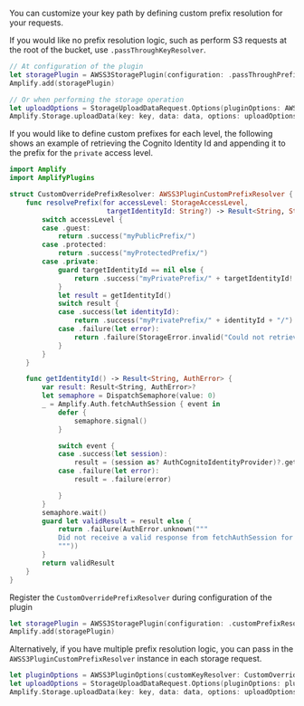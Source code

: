 You can customize your key path by defining custom prefix resolution for your requests. 

If you would like no prefix resolution logic, such as perform S3 requests at the root of the bucket, use `.passThroughKeyResolver`.

```swift
// At configuration of the plugin
let storagePlugin = AWSS3StoragePlugin(configuration: .passThroughPrefixResolver)
Amplify.add(storagePlugin)

// Or when performing the storage operation
let uploadOptions = StorageUploadDataRequest.Options(pluginOptions: AWSS3PluginOptions.passThroughKeyResolver)
Amplify.Storage.uploadData(key: key, data: data, options: uploadOptions) 
```

If you would like to define custom prefixes for each level, the following shows an example of retrieving the Cognito Identity Id and appending it to the prefix for the `private` access level.

```swift
import Amplify
import AmplifyPlugins

struct CustomOverridePrefixResolver: AWSS3PluginCustomPrefixResolver {
    func resolvePrefix(for accessLevel: StorageAccessLevel,
                        targetIdentityId: String?) -> Result<String, StorageError> {
        switch accessLevel {
        case .guest:
            return .success("myPublicPrefix/")
        case .protected:
            return .success("myProtectedPrefix/")
        case .private:
            guard targetIdentityId == nil else {
                return .success("myPrivatePrefix/" + targetIdentityId! + "/")
            }
            let result = getIdentityId()
            switch result {
            case .success(let identityId):
                return .success("myPrivatePrefix/" + identityId + "/")
            case .failure(let error):
                return .failure(StorageError.invalid("Could not retrieve identityId"))
            }
        }
    }

    func getIdentityId() -> Result<String, AuthError> {
        var result: Result<String, AuthError>?
        let semaphore = DispatchSemaphore(value: 0)
        _ = Amplify.Auth.fetchAuthSession { event in
            defer {
                semaphore.signal()
            }

            switch event {
            case .success(let session):
                result = (session as? AuthCognitoIdentityProvider)?.getIdentityId()
            case .failure(let error):
                result = .failure(error)

            }
        }
        semaphore.wait()
        guard let validResult = result else {
            return .failure(AuthError.unknown("""
            Did not receive a valid response from fetchAuthSession for identityId.
            """))
        }
        return validResult
    }
}
```

Register the `CustomOverridePrefixResolver` during configuration of the plugin
```swift
let storagePlugin = AWSS3StoragePlugin(configuration: .customPrefixResolver(CustomOverridePrefixResolver()))
Amplify.add(storagePlugin)
```

Alternatively, if you have multiple prefix resolution logic, you can pass in the `AWSS3PluginCustomPrefixResolver` instance in each storage request.
```swift
let pluginOptions = AWSS3PluginOptions(customKeyResolver: CustomOverrideKeyResolver())        
let uploadOptions = StorageUploadDataRequest.Options(pluginOptions: pluginOptions)
Amplify.Storage.uploadData(key: key, data: data, options: uploadOptions) 
```


